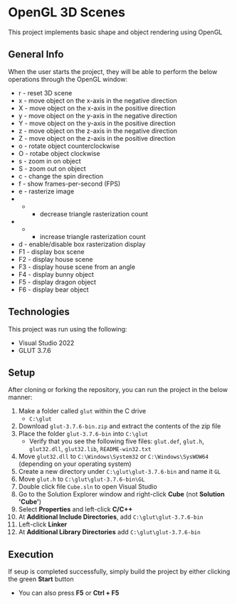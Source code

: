 # OpenGL 3D Scenes
This project implements basic shape and object rendering using OpenGL

## General Info
When the user starts the project, they will be able to perform the below operations through the OpenGL window:
 * r - reset 3D scene
 * x - move object on the x-axis in the negative direction
 * X - move object on the x-axis in the positive direction
 * y - move object on the y-axis in the negative direction
 * Y - move object on the y-axis in the positive direction
 * z - move object on the z-axis in the negative direction
 * Z - move object on the z-axis in the positive direction
 * o - rotate object counterclockwise
 * O - rotabe object clockwise
 * s - zoom in on object
 * S - zoom out on object
 * c - change the spin direction
 * f - show frames-per-second (FPS)
 * e - rasterize image
 * + - decrease triangle rasterization count
 * - - increase triangle rasterization count
 * d - enable/disable box rasterization display
 * F1 - display box scene
 * F2 - display house scene
 * F3 - display house scene from an angle
 * F4 - display bunny object
 * F5 - display dragon object
 * F6 - display bear object

## Technologies
This project was run using the following:
* Visual Studio 2022
* GLUT 3.7.6

## Setup
After cloning or forking the repository, you can run the project in the below manner:
1. Make a folder called `glut` within the C drive
   - `C:\glut`
2. Download `glut-3.7.6-bin.zip` and extract the contents of the zip file
3. Place the folder `glut-3.7.6-bin` into `C:\glut`
   - Verify that you see the following five files: `glut.def`, `glut.h`, `glut32.dll`, `glut32.lib`, `README-win32.txt`
4. Move `glut32.dll` to `C:\Windows\System32` or `C:\Windows\SysWOW64` (depending on your operating system)
5. Create a new directory under `C:\glut\glut-3.7.6-bin` and name it `GL`
6. Move `glut.h` to `C:\glut\glut-3.7.6-bin\GL`
7. Double click file `Cube.sln` to open Visual Studio
8. Go to the Solution Explorer window and right-click **Cube** (not **Solution 'Cube'**)
9. Select **Properties** and left-click **C/C++**
10. At **Additional Include Directories**, add `C:\glut\glut-3.7.6-bin`
11. Left-click **Linker**
12. At **Additional Library Directories** add `C:\glut\glut-3.7.6-bin`

## Execution
If seup is completed successfully, simply build the project by either clicking the green **Start** button
* You can also press **F5** or **Ctrl + F5**

